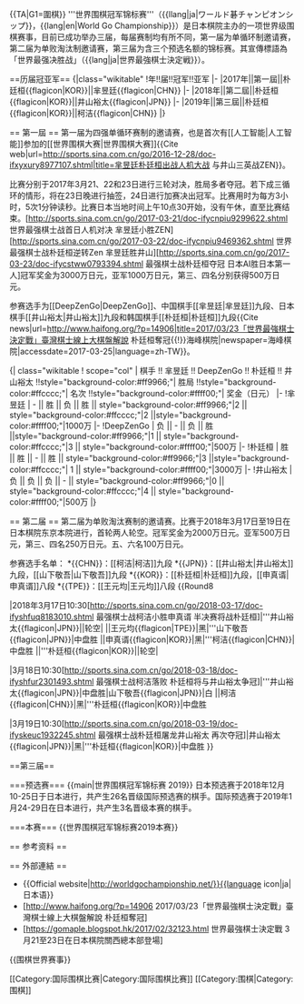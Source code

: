 {{TA|G1=圍棋}}
'''世界围棋冠军锦标赛'''（{{llang|ja|ワールド碁チャンピオンシップ}}，{{lang|en|World Go Championship}}）是日本棋院主办的一项世界级围棋赛事，目前已成功举办三届，每届赛制均有所不同，第一届为单循环制邀请赛，第二届为单败淘汰制邀请赛，第三届为含三个预选名额的锦标赛。其宣傳標語為「世界最强决胜战」（{{lang|ja|世界最強棋士決定戦}}）。

==历届冠亚军==
{|class="wikitable"
!年!!届!!冠军!!亚军
|-
|2017年||第一屆||朴廷桓{{flagicon|KOR}}||芈昱廷{{flagicon|CHN}}
|-
|2018年||第二屆||朴廷桓{{flagicon|KOR}}||井山裕太{{flagicon|JPN}}
|-
|2019年||第三屆||朴廷桓{{flagicon|KOR}}||柯洁{{flagicon|CHN}}
|}

== 第一屆 ==
第一届为四强单循环赛制的邀请赛，也是首次有[[人工智能|人工智能]]参加的[[世界围棋大赛|世界围棋大赛]]<ref>{{Cite web|url=http://sports.sina.com.cn/go/2016-12-28/doc-ifxyxury8977107.shtml|title=芈昱廷朴廷桓出战人机大战 与井山三英战ZEN}}</ref>。

比赛分别于2017年3月21、22和23日进行三轮对决，胜局多者夺冠。若下成三循环的情形，将在23日晚进行抽签，24日进行加赛决出冠军。比赛用时为每方3小时，5次1分钟读秒。比赛日本当地时间上午10点30开始，没有午休，直至比赛结束。<ref>[http://sports.sina.com.cn/go/2017-03-21/doc-ifycnpiu9299622.shtml 世界最强棋士战首日人机对决 芈昱廷小胜ZEN]</ref><ref>[http://sports.sina.com.cn/go/2017-03-22/doc-ifycnpiu9469362.shtml 世界最强棋士战朴廷桓逆转Zen 芈昱廷胜井山]</ref><ref>[http://sports.sina.com.cn/go/2017-03-23/doc-ifycstww0793394.shtml 最强棋士战朴廷桓夺冠 日本AI胜日本第一人]</ref>冠军奖金为3000万日元，亚军1000万日元，第三、四名分别获得500万日元。

参赛选手为[[DeepZenGo|DeepZenGo]]、中国棋手[[芈昱廷|芈昱廷]]九段、日本棋手[[井山裕太|井山裕太]]九段和韩国棋手[[朴廷桓|朴廷桓]]九段<ref>{{Cite news|url=http://www.haifong.org/?p=14906|title=2017/03/23「世界最強棋士決定戰」臺灣棋士線上大棋盤解說 朴廷桓奪冠{{!}}海峰棋院|newspaper=海峰棋院|accessdate=2017-03-25|language=zh-TW}}</ref>。

{| class="wikitable
! scope="col" | 棋手 !! 芈昱廷 !! DeepZenGo !! 朴廷桓 !! 井山裕太 !!style="background-color:#ff9966;"| 胜局 !!style="background-color:#ffcccc;"| 名次 !!style="background-color:#ffff00;"| 奖金（日元）
|-
!芈昱廷 
| - || 胜 || 负 || 胜 || style="background-color:#ff9966;"|2 || style="background-color:#ffcccc;"|2 ||style="background-color:#ffff00;"|1000万
|-
!DeepZenGo 
| 负 || - || 负 || 胜 ||style="background-color:#ff9966;"|1 || style="background-color:#ffcccc;"|3 || style="background-color:#ffff00;"|500万
|-
!朴廷桓 
| 胜 || 胜 || - || 胜 || style="background-color:#ff9966;"|3 ||style="background-color:#ffcccc;"| 1 || style="background-color:#ffff00;"|3000万
|-
!井山裕太 
| 负 || 负 || 负 || - || style="background-color:#ff9966;"|0 || style="background-color:#ffcccc;"|4 || style="background-color:#ffff00;"|500万
|}

== 第二届 ==
第二届为单败淘汰赛制的邀请赛。比赛于2018年3月17日至19日在日本棋院东京本院进行，首轮两人轮空。冠军奖金为2000万日元。亚军500万日元，第三、四名250万日元。五、六名100万日元。

参赛选手名单：
*{{CHN}}：[[柯洁|柯洁]]九段
*{{JPN}}：[[井山裕太|井山裕太]]九段，[[山下敬吾|山下敬吾]]九段
*{{KOR}}：[[朴廷桓|朴廷桓]]九段，[[申真谞|申真谞]]八段
*{{TPE}}：[[王元均|王元均]]八段
{{Round8
<!--Date-Place/Team 1/Score 1/Team 2/Score 2 -->
<!--round 8  -->
|2018年3月17日10:30<ref>[http://sports.sina.com.cn/go/2018-03-17/doc-ifyshfuq8183010.shtml 最强棋士战柯洁小胜申真谞 半决赛将战朴廷桓]</ref>|'''井山裕太{{flagicon|JPN}}||轮空|
||王元均{{flagicon|TPE}}|黑|'''山下敬吾{{flagicon|JPN}}|中盘胜
||申真谞{{flagicon|KOR}}|黑|'''柯洁{{flagicon|CHN}}|中盘胜
||'''朴廷桓{{flagicon|KOR}}||轮空|
<!-- Semi-Finals  -->
|3月18日10:30<ref>[http://sports.sina.com.cn/go/2018-03-18/doc-ifyshfur2301493.shtml 最强棋士战柯洁落败 朴廷桓将与井山裕太争冠]</ref>|'''井山裕太{{flagicon|JPN}}|中盘胜|山下敬吾{{flagicon|JPN}}|白
||柯洁{{flagicon|CHN}}|黑|'''朴廷桓{{flagicon|KOR}}|中盘胜
<!--final -->
|3月19日10:30<ref>[http://sports.sina.com.cn/go/2018-03-19/doc-ifyskeuc1932245.shtml 最强棋士战朴廷桓屠龙井山裕太 再次夺冠]</ref>|井山裕太{{flagicon|JPN}}|黑|'''朴廷桓{{flagicon|KOR}}|中盘胜
}}

==第三届==

===预选赛===
{{main|世界围棋冠军锦标赛 2019}}
日本预选赛于2018年12月10-25日于日本进行，共产生26名晋级国际预选赛的棋手。国际预选赛于2019年1月24-29日在日本进行，共产生3名晋级本赛的棋手。

===本赛===
{{世界围棋冠军锦标赛2019本赛}}

== 参考资料 ==
<references />

== 外部連結 ==
* {{Official website|http://worldgochampionship.net/}}{{language icon|ja|日本语}}
* [http://www.haifong.org/?p=14906 2017/03/23「世界最強棋士決定戰」臺灣棋士線上大棋盤解說 朴廷桓奪冠]
* [https://gomaple.blogspot.hk/2017/02/32123.html 世界最強棋士決定戰 3月21至23日在日本棋院關西總本部登場]

{{围棋世界赛事}}

[[Category:国际围棋比赛|Category:国际围棋比赛]]
[[Category:围棋|Category:围棋]]
